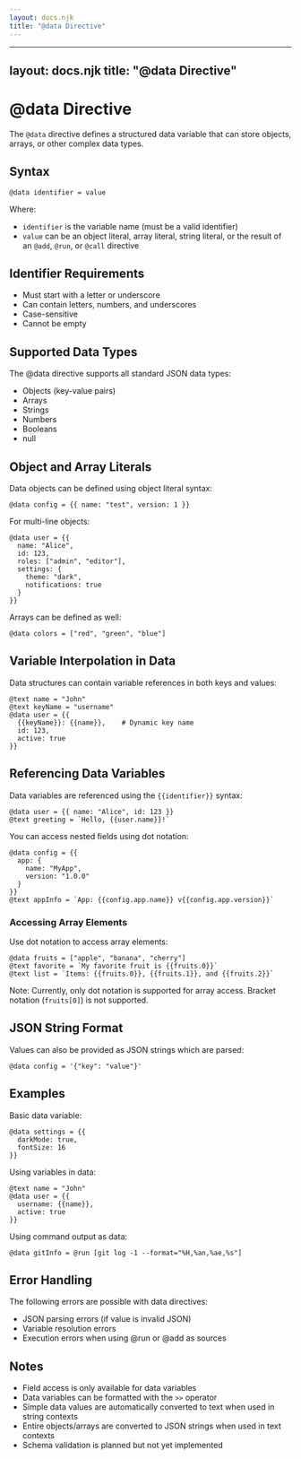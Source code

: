 ```yaml
---
layout: docs.njk
title: "@data Directive"
---
```


---
layout: docs.njk
title: "@data Directive"
---

# @data Directive

The `@data` directive defines a structured data variable that can store objects, arrays, or other complex data types.

## Syntax

```mlld
@data identifier = value
```

Where:
- `identifier` is the variable name (must be a valid identifier)
- `value` can be an object literal, array literal, string literal, or the result of an `@add`, `@run`, or `@call` directive

## Identifier Requirements

- Must start with a letter or underscore
- Can contain letters, numbers, and underscores
- Case-sensitive
- Cannot be empty

## Supported Data Types

The @data directive supports all standard JSON data types:
- Objects (key-value pairs)
- Arrays
- Strings
- Numbers
- Booleans
- null

## Object and Array Literals

Data objects can be defined using object literal syntax:

```mlld
@data config = {{ name: "test", version: 1 }}
```

For multi-line objects:

```mlld
@data user = {{
  name: "Alice",
  id: 123,
  roles: ["admin", "editor"],
  settings: {
    theme: "dark",
    notifications: true
  }
}}
```

Arrays can be defined as well:

```mlld
@data colors = ["red", "green", "blue"]
```

## Variable Interpolation in Data

Data structures can contain variable references in both keys and values:

```mlld
@text name = "John"
@text keyName = "username"
@data user = {{
  {{keyName}}: {{name}},    # Dynamic key name
  id: 123,
  active: true
}}
```

## Referencing Data Variables

Data variables are referenced using the `{{identifier}}` syntax:

```mlld
@data user = {{ name: "Alice", id: 123 }}
@text greeting = `Hello, {{user.name}}!`
```

You can access nested fields using dot notation:

```mlld
@data config = {{ 
  app: { 
    name: "MyApp",
    version: "1.0.0"
  }
}}
@text appInfo = `App: {{config.app.name}} v{{config.app.version}}`
```

### Accessing Array Elements

Use dot notation to access array elements:

```mlld
@data fruits = ["apple", "banana", "cherry"]
@text favorite = `My favorite fruit is {{fruits.0}}`
@text list = `Items: {{fruits.0}}, {{fruits.1}}, and {{fruits.2}}`
```

Note: Currently, only dot notation is supported for array access. Bracket notation (`fruits[0]`) is not supported.

## JSON String Format

Values can also be provided as JSON strings which are parsed:

```mlld
@data config = '{"key": "value"}'
```

## Examples

Basic data variable:
```mlld
@data settings = {{ 
  darkMode: true,
  fontSize: 16
}}
```

Using variables in data:
```mlld
@text name = "John"
@data user = {{ 
  username: {{name}},
  active: true 
}}
```

Using command output as data:
```mlld
@data gitInfo = @run [git log -1 --format="%H,%an,%ae,%s"]
```

## Error Handling

The following errors are possible with data directives:
- JSON parsing errors (if value is invalid JSON)
- Variable resolution errors
- Execution errors when using @run or @add as sources

## Notes

- Field access is only available for data variables
- Data variables can be formatted with the `>>` operator
- Simple data values are automatically converted to text when used in string contexts
- Entire objects/arrays are converted to JSON strings when used in text contexts
- Schema validation is planned but not yet implemented